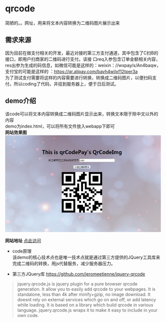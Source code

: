 # qrcode
简陋的。。网址，用来将文本内容转换为二维码图片展示出来<br/>
## 需求来源
因为目前在做支付相关的开发，最近对接的第三方支付通道，其中包含了C扫B的接口，即用户扫商家的二维码进行支付。该接
口req入参包含订单金额相关内容，res出参为生成的码信息，如微信可能是这样的：weixin：//wxpay/s/An4baqw，支付宝的可能是这样的
：https://qr.alipay.com/bavh4wjlxf12tper3a<br/>
为了测试支付需要将这样的内容需要进行转换，转换成二维码图片，以便扫码支付。所以coding了代码，并挂到服务器上，便于日后测试。
<br/>

## demo介绍
该code可以将文本内容转换成二维码图片显示出来，转换文本限于除中文以外的内容<br/>
demo为index.html，可以将所有文件放入webapp下即可<br/>
**网站效果图**
![网页效果图](https://github.com/Jump-Boy/qrcode/blob/master/qrcode.png)

**网站地址**
[点此访问](http://www.yauwdxk.xyz:8080/qrcode)

* code原理<br/>
该demo的核心技术点也是唯一技术点就是通过第三方提供的JQuery工具库来完成二维码的转换，用js代替服务，减少服务器压力。<br/>

* 第三方JQuery库  https://github.com/jeromeetienne/jquery-qrcode
> jquery.qrcode.js is jquery plugin for a pure browser qrcode generation. It allow you to easily add qrcode
 to your webpages. It is standalone, less than 4k after minify+gzip, no image download. It doesnt rely on 
 external services which go on and off, or add latency while loading. It is based on a library which build
  qrcode in various language. jquery.qrcode.js wraps it to make it easy to include in your own code.